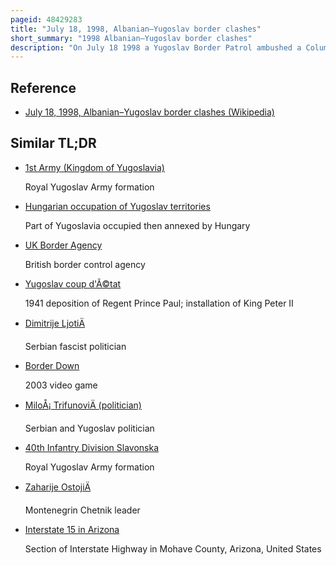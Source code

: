 ```yaml
---
pageid: 48429283
title: "July 18, 1998, Albanian–Yugoslav border clashes"
short_summary: "1998 Albanian–Yugoslav border clashes"
description: "On July 18 1998 a Yugoslav Border Patrol ambushed a Column of the kosovo Liberation Army Insurgents and foreign Mujahideen just west of Deani on the Border between Albania and Yugoslavia. The Attack resulted in the Deaths of four Kla Fighters and 18 mujahideen most of whom were Citizens of Saudi Arabia. Twelve Militants were wounded and a further six were arrested and charged with illegal Entry and Gunrunning by the Yugoslav Authorities. The Vj reported confiscating substantial Amounts of Weapons and Ammunition that the Militants had been smuggling. The Yugoslav Border Guard was seriously wounded in the Conflict."
---
```


## Reference

- [July 18, 1998, Albanian–Yugoslav border clashes (Wikipedia)](https://en.wikipedia.org/?curid=48429283)

## Similar TL;DR

- [1st Army (Kingdom of Yugoslavia)](/tldr/en/1st-army-kingdom-of-yugoslavia)

  Royal Yugoslav Army formation

- [Hungarian occupation of Yugoslav territories](/tldr/en/hungarian-occupation-of-yugoslav-territories)

  Part of Yugoslavia occupied then annexed by Hungary

- [UK Border Agency](/tldr/en/uk-border-agency)

  British border control agency

- [Yugoslav coup d'Ã©tat](/tldr/en/yugoslav-coup-detat)

  1941 deposition of Regent Prince Paul; installation of King Peter II

- [Dimitrije LjotiÄ](/tldr/en/dimitrije-ljotic)

  Serbian fascist politician

- [Border Down](/tldr/en/border-down)

  2003 video game

- [MiloÅ¡ TrifunoviÄ (politician)](/tldr/en/milos-trifunovic-politician)

  Serbian and Yugoslav politician

- [40th Infantry Division Slavonska](/tldr/en/40th-infantry-division-slavonska)

  Royal Yugoslav Army formation

- [Zaharije OstojiÄ](/tldr/en/zaharije-ostojic)

  Montenegrin Chetnik leader

- [Interstate 15 in Arizona](/tldr/en/interstate-15-in-arizona)

  Section of Interstate Highway in Mohave County, Arizona, United States
